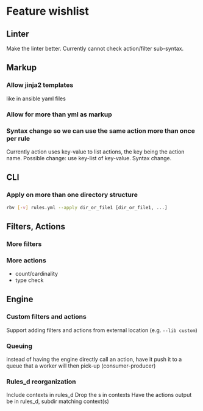 # Feature wishlist

## Linter
Make the linter better. Currently cannot check action/filter sub-syntax.

## Markup

### Allow jinja2 templates
like in ansible yaml files

### Allow for more than yml as markup

### Syntax change so we can use the same action more than once per rule
Currently action uses key-value to list actions, the key being the action name.
Possible change: use key-list of key-value. Syntax change.

## CLI

### Apply on more than one directory structure
```bash
rbv [-v] rules.yml --apply dir_or_file1 [dir_or_file1, ...]
```


## Filters, Actions

### More filters


### More actions

* count/cardinality
* type check 


## Engine

### Custom filters and actions
Support adding filters and actions from external location (e.g. `--lib custom`)

### Queuing
instead of having the engine directly call an action, have it push it to a queue that a worker will then pick-up (consumer-producer)

### Rules_d reorganization
Include contexts in rules_d
Drop the s in contexts
Have the actions output be in rules_d, subdir matching context(s)
